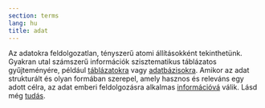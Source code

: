 ```yaml
---
section: terms
lang: hu
title: adat
---
```


Az adatokra feldolgozatlan, tényszerű atomi állításokként tekinthetünk. Gyakran utal számszerű információk szisztematikus táblázatos gyűjteményére, például [táblázatokra](../spreadsheet/) vagy [adatbázisokra](../database/). Amikor az adat strukturált és olyan formában szerepel, amely hasznos és releváns egy adott célra, az adat emberi feldolgozásra alkalmas [információvá](../information/) válik. Lásd még [tudás](../knowledge/).

